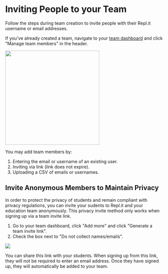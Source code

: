 # Inviting People to your Team

Follow the steps during team creation to invite people with their Repl.it username or email addresses.

If you've already created a team, navigate to your [team dashboard](https://repl.it/teams) and click "Manage team members" in the header.

<img style="width: 300px" src="/images/teamsForEducation/manageTeamMembers.png" />

You may add team members by:

1. Entering the email or username of an existing user.
2. Inviting via link (link does not expire).
3. Uploading a CSV of emails or usernames.

## Invite Anonymous Members to Maintain Privacy

In order to protect the privacy of students and remain compliant with privacy regulations, you can invite your sudents to Repl.it and your education team anonymously. This privacy invite method only works when signing up via a team invite link.

1. Go to your team dashboard, click "Add more" and click "Generate a team invite link".
2. Check the box next to "Do not collect names/emails".

<img src="/images/teamsForEducation/privacy-invite.png" />

You can share this link with your students. When signing up from this link, they will not be required to enter an email address. Once they have signed up, they will automatically be added to your team.

